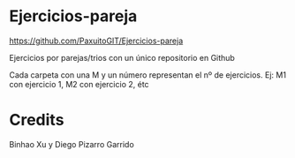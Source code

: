 # Ejercicios-pareja
https://github.com/PaxuitoGIT/Ejercicios-pareja

Ejercicios por parejas/trios con un único repositorio en Github 

Cada carpeta con una M y un número representan el nº de ejercicios. Ej: M1 con ejercicio 1, M2 con ejercicio 2, étc

# Credits

Binhao Xu y Diego Pizarro Garrido
